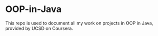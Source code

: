 # OOP-in-Java
This repo is used to document all my work on projects in OOP in Java, provided by UCSD on Coursera.
